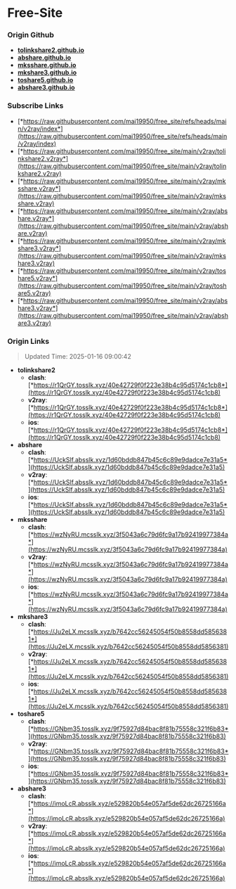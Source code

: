 # Free-Site

### Origin Github

- [**tolinkshare2.github.io**](https://github.com/tolinkshare2/tolinkshare2.github.io)
- [**abshare.github.io**](https://github.com/abshare/abshare.github.io)
- [**mksshare.github.io**](https://github.com/mksshare/mksshare.github.io)
- [**mkshare3.github.io**](https://github.com/mkshare3/mkshare3.github.io)
- [**toshare5.github.io**](https://github.com/toshare5/toshare5.github.io)
- [**abshare3.github.io**](https://github.com/abshare3/abshare3.github.io)

### Subscribe Links

- [*https://raw.githubusercontent.com/mai19950/free_site/refs/heads/main/v2ray/index*](https://raw.githubusercontent.com/mai19950/free_site/refs/heads/main/v2ray/index)
- [*https://raw.githubusercontent.com/mai19950/free_site/main/v2ray/tolinkshare2.v2ray*](https://raw.githubusercontent.com/mai19950/free_site/main/v2ray/tolinkshare2.v2ray)
- [*https://raw.githubusercontent.com/mai19950/free_site/main/v2ray/mksshare.v2ray*](https://raw.githubusercontent.com/mai19950/free_site/main/v2ray/mksshare.v2ray)
- [*https://raw.githubusercontent.com/mai19950/free_site/main/v2ray/abshare.v2ray*](https://raw.githubusercontent.com/mai19950/free_site/main/v2ray/abshare.v2ray)
- [*https://raw.githubusercontent.com/mai19950/free_site/main/v2ray/mkshare3.v2ray*](https://raw.githubusercontent.com/mai19950/free_site/main/v2ray/mkshare3.v2ray)
- [*https://raw.githubusercontent.com/mai19950/free_site/main/v2ray/toshare5.v2ray*](https://raw.githubusercontent.com/mai19950/free_site/main/v2ray/toshare5.v2ray)
- [*https://raw.githubusercontent.com/mai19950/free_site/main/v2ray/abshare3.v2ray*](https://raw.githubusercontent.com/mai19950/free_site/main/v2ray/abshare3.v2ray)

### Origin Links

> Updated Time: 2025-01-16 09:00:42

- **tolinkshare2**
  - **clash**: [*https://r1QrGY.tosslk.xyz/40e42729f0f223e38b4c95d5174c1cb8*](https://r1QrGY.tosslk.xyz/40e42729f0f223e38b4c95d5174c1cb8)
  - **v2ray**: [*https://r1QrGY.tosslk.xyz/40e42729f0f223e38b4c95d5174c1cb8*](https://r1QrGY.tosslk.xyz/40e42729f0f223e38b4c95d5174c1cb8)
  - **ios**: [*https://r1QrGY.tosslk.xyz/40e42729f0f223e38b4c95d5174c1cb8*](https://r1QrGY.tosslk.xyz/40e42729f0f223e38b4c95d5174c1cb8)
- **abshare**
  - **clash**: [*https://UckSlf.absslk.xyz/1d60bddb847b45c6c89e9dadce7e31a5*](https://UckSlf.absslk.xyz/1d60bddb847b45c6c89e9dadce7e31a5)
  - **v2ray**: [*https://UckSlf.absslk.xyz/1d60bddb847b45c6c89e9dadce7e31a5*](https://UckSlf.absslk.xyz/1d60bddb847b45c6c89e9dadce7e31a5)
  - **ios**: [*https://UckSlf.absslk.xyz/1d60bddb847b45c6c89e9dadce7e31a5*](https://UckSlf.absslk.xyz/1d60bddb847b45c6c89e9dadce7e31a5)
- **mksshare**
  - **clash**: [*https://wzNyRU.mcsslk.xyz/3f5043a6c79d6fc9a17b92419977384a*](https://wzNyRU.mcsslk.xyz/3f5043a6c79d6fc9a17b92419977384a)
  - **v2ray**: [*https://wzNyRU.mcsslk.xyz/3f5043a6c79d6fc9a17b92419977384a*](https://wzNyRU.mcsslk.xyz/3f5043a6c79d6fc9a17b92419977384a)
  - **ios**: [*https://wzNyRU.mcsslk.xyz/3f5043a6c79d6fc9a17b92419977384a*](https://wzNyRU.mcsslk.xyz/3f5043a6c79d6fc9a17b92419977384a)
- **mkshare3**
  - **clash**: [*https://Ju2eLX.mcsslk.xyz/b7642cc56245054f50b8558dd5856381*](https://Ju2eLX.mcsslk.xyz/b7642cc56245054f50b8558dd5856381)
  - **v2ray**: [*https://Ju2eLX.mcsslk.xyz/b7642cc56245054f50b8558dd5856381*](https://Ju2eLX.mcsslk.xyz/b7642cc56245054f50b8558dd5856381)
  - **ios**: [*https://Ju2eLX.mcsslk.xyz/b7642cc56245054f50b8558dd5856381*](https://Ju2eLX.mcsslk.xyz/b7642cc56245054f50b8558dd5856381)
- **toshare5**
  - **clash**: [*https://GNbm35.tosslk.xyz/9f75927d84bac8f81b75558c321f6b83*](https://GNbm35.tosslk.xyz/9f75927d84bac8f81b75558c321f6b83)
  - **v2ray**: [*https://GNbm35.tosslk.xyz/9f75927d84bac8f81b75558c321f6b83*](https://GNbm35.tosslk.xyz/9f75927d84bac8f81b75558c321f6b83)
  - **ios**: [*https://GNbm35.tosslk.xyz/9f75927d84bac8f81b75558c321f6b83*](https://GNbm35.tosslk.xyz/9f75927d84bac8f81b75558c321f6b83)
- **abshare3**
  - **clash**: [*https://imoLcR.absslk.xyz/e529820b54e057af5de62dc26725166a*](https://imoLcR.absslk.xyz/e529820b54e057af5de62dc26725166a)
  - **v2ray**: [*https://imoLcR.absslk.xyz/e529820b54e057af5de62dc26725166a*](https://imoLcR.absslk.xyz/e529820b54e057af5de62dc26725166a)
  - **ios**: [*https://imoLcR.absslk.xyz/e529820b54e057af5de62dc26725166a*](https://imoLcR.absslk.xyz/e529820b54e057af5de62dc26725166a)
